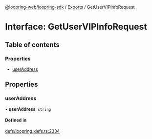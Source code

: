 [@loopring-web/loopring-sdk](../README.md) / [Exports](../modules.md) / GetUserVIPInfoRequest

# Interface: GetUserVIPInfoRequest

## Table of contents

### Properties

- [userAddress](GetUserVIPInfoRequest.md#useraddress)

## Properties

### userAddress

• **userAddress**: `string`

#### Defined in

[defs/loopring_defs.ts:2334](https://github.com/Loopring/loopring_sdk/blob/1b21a8d/src/defs/loopring_defs.ts#L2334)
